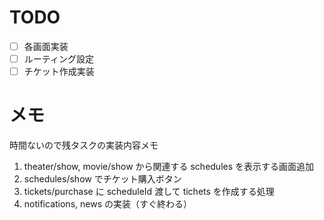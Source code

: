 # TODO
- [ ] 各画面実装
- [ ] ルーティング設定
- [ ] チケット作成実装

# メモ
時間ないので残タスクの実装内容メモ
1. theater/show, movie/show から関連する schedules を表示する画面追加
2. schedules/show でチケット購入ボタン
3. tickets/purchase に scheduleId 渡して tichets を作成する処理
4. notifications, news の実装（すぐ終わる）
